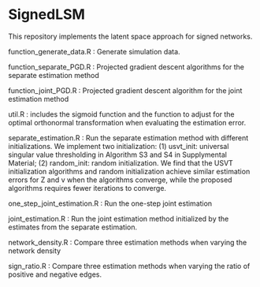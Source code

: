 # SignedLSM

This repository implements the latent space approach for signed networks.

function_generate_data.R : Generate simulation data. 

function_separate_PGD.R : Projected gradient descent algorithms for the separate estimation method

function_joint_PGD.R : Projected gradient descent algorithm for the joint estimation method

util.R : includes the sigmoid function and the function to adjust for the optimal orthonormal transformation when evaluating the estimation error.

separate_estimation.R : Run the separate estimation method with different initializations. We implement two initialization: (1) usvt_init: universal singular value thresholding in Algorithm S3 and S4 in Supplymental Material; (2) random_init: random initialization. We find that the USVT initialization algorithms and random initialization achieve similar estimation errors for Z and v when the algorithms converge, while the proposed algorithms requires fewer iterations to converge.

one_step_joint_estimation.R : Run the one-step joint estimation

joint_estimation.R : Run the joint estimation method initialized by the estimates from the separate estimation.

network_density.R : Compare three estimation methods when varying the network density

sign_ratio.R : Compare three estimation methods when varying the ratio of positive and negative edges.



